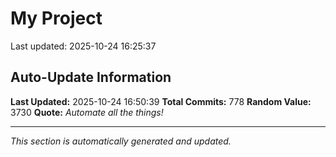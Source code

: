 # My Project


Last updated: 2025-10-24 16:25:37

















































































































































































































































































































































































































































































































































































































































































































































































































































































































































































































































































































































































































## Auto-Update Information

**Last Updated:** 2025-10-24 16:50:39
**Total Commits:** 778
**Random Value:** 3730
**Quote:** _Automate all the things!_

---
_This section is automatically generated and updated._